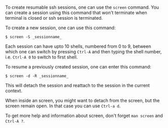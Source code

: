 To create resumable ssh sessions, one can use the `screen` command. You can create a session using this command that won't terminate when terminal is closed or ssh session is terminated.

To create a new session, one can use this command:
```
$ screen -S _sessionname_
```

Each session can have upto 10 shells, numbered from 0 to 9, between which one can switch by pressing `Ctrl-A` and then typing the shell number, i.e. `Ctrl-A 0` to switch to first shell.

To resume a previously created session, one can enter this command:
```
$ screen -d -R _sessionname_
```

This will detach the session and reattach to the session in the current context.

When inside an screen, you might want to detach from the screen, but the screen remain open. In that case you can use `Ctrl-a d`.

To get more help and information about screen, don't forget `man screen` and `Ctrl-A ?`.
